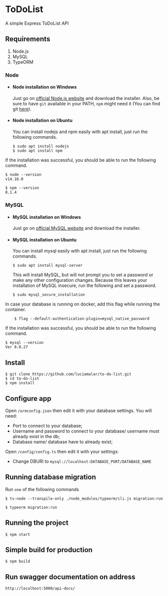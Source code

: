 # ToDoList

A simple Express ToDoList API

## Requirements

1. Node.js
2. MySQL
3. TypeORM

### Node
- #### Node installation on Windows

    Just go on [official Node.js website](https://nodejs.org/) and download the installer.
Also, be sure to have `git` available in your PATH, `npm` might need it (You can find git [here](https://git-scm.com/)).

- #### Node installation on Ubuntu

  You can install nodejs and npm easily with apt install, just run the following commands.

      $ sudo apt install nodejs
      $ sudo apt install npm

If the installation was successful, you should be able to run the following command.

    $ node --version
    v14.16.0

    $ npm --version
    8.1.4

### MySQL
- #### MySQL installation on Windows

    Just go on [official MySQL website](https://dev.mysql.com/) and download the installer.

- #### MySQL installation on Ubuntu

  You can install mysql easily with apt install, just run the following commands.

      $ sudo apt install mysql-server
  
  This will install MySQL, but will not prompt you to set a password or make any other configuration changes. Because this leaves your installation of MySQL insecure, run the following and set a password.

      $ sudo mysql_secure_installation

In case your database is running on docker, add this flag while running the container.

        $ flag --default-authentication-plugin=mysql_native_password

If the installation was successful, you should be able to run the following command.

    $ mysql --version
    Ver 8.0.27

## Install

    $ git clone https://github.com/luciamalar/to-do-list.git
    $ cd to-do-list
    $ npm install

## Configure app

Open `/ormconfig.json` then edit it with your database settings. You will need:

- Port to connect to your database;
- Username and password to connect to your database/ username must already exist in the db;
- Database name/ database have to already exist;

Open `/config/config.ts` then edit it with your settings:

- Change DBURI to `mysql://localhost:DATABASE_PORT/DATABASE_NAME`

## Running database migration

Run `one` of the following commands

    $ ts-node --transpile-only ./node_modules/typeorm/cli.js migration:run

    $ typeorm migration:run

## Running the project

    $ npm start

## Simple build for production

    $ npm build

## Run swagger documentation on address

    http://localhost:5000/api-docs/